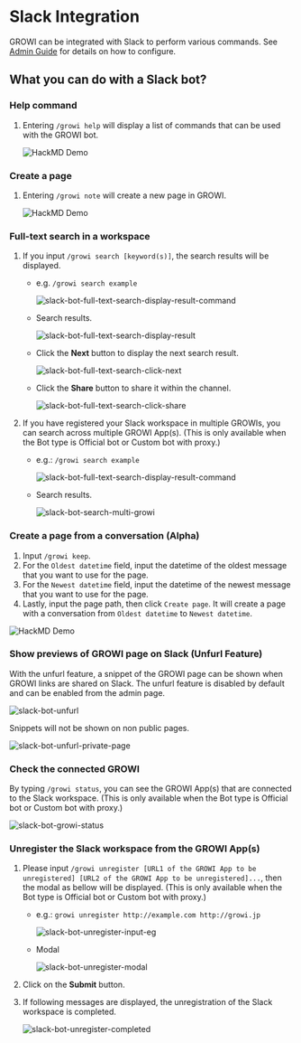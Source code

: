 # Slack Integration

GROWI can be integrated with Slack to perform various commands.
See [Admin Guide](/en/admin-guide/management-cookbook/slack-integration/) for details on how to configure.

## What you can do with a Slack bot?

### Help command

1. Entering `/growi help` will display a list of commands that can be used with the GROWI bot.

   <img :src="$withBase('/assets/images/growi-help.gif')" alt="HackMD Demo">

### Create a page

1. Entering `/growi note` will create a new page in GROWI.

    <img :src="$withBase('/assets/images/growi-note.gif')" alt="HackMD Demo">

### Full-text search in a workspace

1. If you input `/growi search [keyword(s)]`, the search results will be displayed.

   - e.g. `/growi search example`

     <img :src="$withBase('/assets/images/slack-bot-full-text-search-display-result-command.png')" alt="slack-bot-full-text-search-display-result-command">
   - Search results.

     <img :src="$withBase('/assets/images/slack-bot-full-text-search-display-result.png')" alt="slack-bot-full-text-search-display-result">
   - Click the **Next** button to display the next search result.

     <img :src="$withBase('/assets/images/slack-bot-full-text-search-click-next.png')" alt="slack-bot-full-text-search-click-next">
   - Click the **Share** button to share it within the channel.

     <img :src="$withBase('/assets/images/slack-bot-full-text-search-click-share.png')" alt="slack-bot-full-text-search-click-share">

2. If you have registered your Slack workspace in multiple GROWIs, you can search across multiple GROWI App(s). (This is only available when the Bot type is Official bot or Custom bot with proxy.)

   - e.g.: `/growi search example`

     <img :src="$withBase('/assets/images/slack-bot-full-text-search-display-result-command.png')" alt="slack-bot-full-text-search-display-result-command">
   - Search results.

     <img :src="$withBase('/assets/images/slack-bot-search-multi-growi.png')" alt="slack-bot-search-multi-growi">

### Create a page from a conversation (Alpha)

1. Input `/growi keep`.
2. For the `Oldest datetime` field, input the datetime of the oldest message that you want to use for the page.
3. For the `Newest datetime` field, input the datetime of the newest message that you want to use for the page.
4. Lastly, input the page path, then click `Create page`. It will create a page with a conversation from `Oldest datetime` to `Newest datetime`.

<img :src="$withBase('/assets/images/growi-keep.gif')" alt="HackMD Demo">

### Show previews of GROWI page on Slack (Unfurl Feature)

With the unfurl feature, a snippet of the GROWI page can be shown when GROWI links are shared on Slack.
The unfurl feature is disabled by default and can be enabled from the admin page.

<img :src="$withBase('/assets/images/slack-bot-unfurl.png')" alt="slack-bot-unfurl">

Snippets will not be shown on non public pages.

<img :src="$withBase('/assets/images/slack-bot-unfurl-private-page.png')" alt="slack-bot-unfurl-private-page">


### Check the connected GROWI

By typing `/growi status`, you can see the GROWI App(s) that are connected to the Slack workspace. (This is only available when the Bot type is Official bot or Custom bot with proxy.)

<img :src="$withBase('/assets/images/slack-bot-growi-status.png')" alt="slack-bot-growi-status">

### Unregister the Slack workspace from the GROWI App(s)

1. Please input `/growi unregister [URL1 of the GROWI App to be unregistered] [URL2 of the GROWI App to be unregistered]...`, then the modal as bellow will be displayed. (This is only available when the Bot type is Official bot or Custom bot with proxy.)

   - e.g.: `growi unregister http://example.com http://growi.jp`  

     <img :src="$withBase('/assets/images/slack-bot-unregister-input-eg.png')" alt="slack-bot-unregister-input-eg">

   - Modal

     <img :src="$withBase('/assets/images/slack-bot-unregister-modal.png')" alt="slack-bot-unregister-modal">

1. Click on the **Submit** button.
2. If following messages are displayed, the unregistration of the Slack workspace is completed.

   <img :src="$withBase('/assets/images/slack-bot-unregister-completed.png')" alt="slack-bot-unregister-completed">
